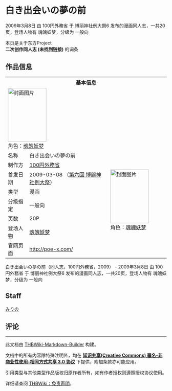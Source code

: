 # 白き出会いの夢の前

<!-- source html: G:\repos\THBWiki-Markdown-Builder\THBWikiMarkdown\Temp\main\8\88\ns0%3A%E7%99%BD%E3%81%8D%E5%87%BA%E4%BC%9A%E3%81%84%E3%81%AE%E5%A4%A2%E3%81%AE%E5%89%8D.html -->

2009年3月8日 由 100円外務省 于 博丽神社例大祭6 发布的漫画同人志，一共20页，登场人物有 魂魄妖梦，分级为 一般向

本页是关于东方Project  
 **二次创作同人志 (未找到链接)** 的词条
## 作品信息

<table><tbody><tr><th colspan="3">基本信息</th></tr><tr><td class="cover-artwork-mobile" colspan="2"><a href="./文件-白き出会いの夢の前封面.jpg.md" class="image" title="封面图片"><img alt="封面图片" src="https://upload.thwiki.cc/thumb/6/63/%E7%99%BD%E3%81%8D%E5%87%BA%E4%BC%9A%E3%81%84%E3%81%AE%E5%A4%A2%E3%81%AE%E5%89%8D%E5%B0%81%E9%9D%A2.jpg/120px-%E7%99%BD%E3%81%8D%E5%87%BA%E4%BC%9A%E3%81%84%E3%81%AE%E5%A4%A2%E3%81%AE%E5%89%8D%E5%B0%81%E9%9D%A2.jpg" decoding="async" loading="lazy" width="120" height="168" srcset="https://upload.thwiki.cc/thumb/6/63/%E7%99%BD%E3%81%8D%E5%87%BA%E4%BC%9A%E3%81%84%E3%81%AE%E5%A4%A2%E3%81%AE%E5%89%8D%E5%B0%81%E9%9D%A2.jpg/179px-%E7%99%BD%E3%81%8D%E5%87%BA%E4%BC%9A%E3%81%84%E3%81%AE%E5%A4%A2%E3%81%AE%E5%89%8D%E5%B0%81%E9%9D%A2.jpg 1.5x, https://upload.thwiki.cc/thumb/6/63/%E7%99%BD%E3%81%8D%E5%87%BA%E4%BC%9A%E3%81%84%E3%81%AE%E5%A4%A2%E3%81%AE%E5%89%8D%E5%B0%81%E9%9D%A2.jpg/239px-%E7%99%BD%E3%81%8D%E5%87%BA%E4%BC%9A%E3%81%84%E3%81%AE%E5%A4%A2%E3%81%AE%E5%89%8D%E5%B0%81%E9%9D%A2.jpg 2x" data-file-width="500" data-file-height="702"></a><div class="cover-char">角色：<a href="./魂魄妖梦.md" title="魂魄妖梦">魂魄妖梦</a></div></td>
</tr><tr><td class="label">名称</td><td colspan="2"> 白き出会いの夢の前 </td></tr><tr><td class="label">制作方</td><td><a href="./100円外務省.md" title="100円外務省">100円外務省</a></td><td class="cover-artwork" rowspan="6" style="min-width:168px;"><a href="./文件-白き出会いの夢の前封面.jpg.md" class="image" title="封面图片"><img alt="封面图片" src="https://upload.thwiki.cc/thumb/6/63/%E7%99%BD%E3%81%8D%E5%87%BA%E4%BC%9A%E3%81%84%E3%81%AE%E5%A4%A2%E3%81%AE%E5%89%8D%E5%B0%81%E9%9D%A2.jpg/120px-%E7%99%BD%E3%81%8D%E5%87%BA%E4%BC%9A%E3%81%84%E3%81%AE%E5%A4%A2%E3%81%AE%E5%89%8D%E5%B0%81%E9%9D%A2.jpg" decoding="async" loading="lazy" width="120" height="168" srcset="https://upload.thwiki.cc/thumb/6/63/%E7%99%BD%E3%81%8D%E5%87%BA%E4%BC%9A%E3%81%84%E3%81%AE%E5%A4%A2%E3%81%AE%E5%89%8D%E5%B0%81%E9%9D%A2.jpg/179px-%E7%99%BD%E3%81%8D%E5%87%BA%E4%BC%9A%E3%81%84%E3%81%AE%E5%A4%A2%E3%81%AE%E5%89%8D%E5%B0%81%E9%9D%A2.jpg 1.5x, https://upload.thwiki.cc/thumb/6/63/%E7%99%BD%E3%81%8D%E5%87%BA%E4%BC%9A%E3%81%84%E3%81%AE%E5%A4%A2%E3%81%AE%E5%89%8D%E5%B0%81%E9%9D%A2.jpg/239px-%E7%99%BD%E3%81%8D%E5%87%BA%E4%BC%9A%E3%81%84%E3%81%AE%E5%A4%A2%E3%81%AE%E5%89%8D%E5%B0%81%E9%9D%A2.jpg 2x" data-file-width="500" data-file-height="702"></a><div class="cover-char">角色：<a href="./魂魄妖梦.md" title="魂魄妖梦">魂魄妖梦</a></div></td>
</tr><tr><td class="label">首发日期</td><td>2009-03-08&#160;（<a href="/展会作品列表?e=%E5%8D%9A%E4%B8%BD%E7%A5%9E%E7%A4%BE%E4%BE%8B%E5%A4%A7%E7%A5%AD%236">第六回 博麗神社例大祭</a>）</td></tr><tr><td class="label">类型</td><td>漫画</td></tr><tr><td class="label">分级指定</td><td>一般向</td></tr><tr><td class="label">页数</td><td>20P</td></tr><tr><td class="label">登场人物</td><td><a href="./魂魄妖梦.md" title="魂魄妖梦">魂魄妖梦</a></td></tr>
<tr><td class="label">官网页面</td><td colspan="2"><a rel="nofollow" class="external free" href="http://poe-x.com/">http://poe-x.com/</a></td></tr></tbody></table>

白き出会いの夢の前（同人志，100円外務省，2009） - 2009年3月8日 由 100円外務省 于 博丽神社例大祭6 发布的漫画同人志，一共20页，登场人物有 魂魄妖梦，分级为 一般向
## Staff
  
[みりの](./みりの.md)  

  

## 评论




---

此文档由 [THBWiki-Markdown-Builder](https://github.com/Delsin-Yu/THBWiki-Markdown-Builder) 构建。

文档中的所有内容除特殊注明外，均在 [**知识共享(Creative Commons) 署名-非商业性使用-相同方式共享 3.0 协议**](https://creativecommons.org/licenses/by-sa/3.0/deed.zh-hans) 下提供，附加条款亦可能应用。

引用类型与其他类型作品版权归原作者所有，如有作者授权则遵照授权协议使用。

详细请查阅 [THBWiki：免责声明](https://thbwiki.cc/THBWiki:%E5%85%8D%E8%B4%A3%E5%A3%B0%E6%98%8E)。

